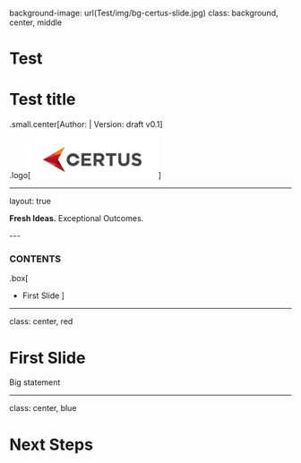 background-image: url(Test/img/bg-certus-slide.jpg)
class: background, center, middle

# Test

# Test title

.small.center[Author:   |   Version: draft v0.1]

.logo[<img src="Test/img/logo.png"/>]

---
layout: true
<div id="footer-content"><p><strong>Fresh Ideas.</strong> Exceptional Outcomes.</p></div>
---


### CONTENTS

.box[
* First Slide
]

---

class: center, red

# First Slide

Big statement

---

class: center, blue

# Next Steps
